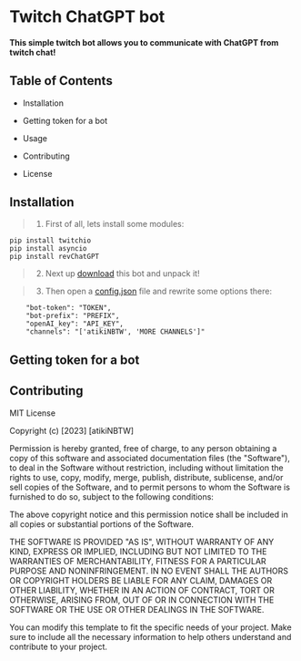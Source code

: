 # Twitch ChatGPT bot

#### This simple twitch bot allows you to communicate with ChatGPT from twitch chat!

## Table of Contents

   + Installation
   * Getting token for a bot
   - Usage
   * Contributing
   + License

## Installation

> 1. First of all, lets install some modules:
```
pip install twitchio
pip install asyncio
pip install revChatGPT
```
> 2. Next up [download](https://github.com/atikiNBTW/twitch-chatgpt-bot/archive/refs/heads/main.zip) this bot and unpack it!

> 3. Then open a [config.json](/config.json) file and rewrite some options there:
```
    "bot-token": "TOKEN",
    "bot-prefix": "PREFIX",
    "openAI_key": "API_KEY",
    "channels": "['atikiNBTW', 'MORE CHANNELS']"
```

## Getting token for a bot


## Contributing

MIT License

Copyright (c) [2023] [atikiNBTW]

Permission is hereby granted, free of charge, to any person obtaining a copy
of this software and associated documentation files (the "Software"), to deal
in the Software without restriction, including without limitation the rights
to use, copy, modify, merge, publish, distribute, sublicense, and/or sell
copies of the Software, and to permit persons to whom the Software is
furnished to do so, subject to the following conditions:

The above copyright notice and this permission notice shall be included in
all copies or substantial portions of the Software.

THE SOFTWARE IS PROVIDED "AS IS", WITHOUT WARRANTY OF ANY KIND, EXPRESS OR
IMPLIED, INCLUDING BUT NOT LIMITED TO THE WARRANTIES OF MERCHANTABILITY,
FITNESS FOR A PARTICULAR PURPOSE AND NONINFRINGEMENT. IN NO EVENT SHALL THE
AUTHORS OR COPYRIGHT HOLDERS BE LIABLE FOR ANY CLAIM, DAMAGES OR OTHER
LIABILITY, WHETHER IN AN ACTION OF CONTRACT, TORT OR OTHERWISE, ARISING FROM,
OUT OF OR IN CONNECTION WITH THE SOFTWARE OR THE USE OR OTHER DEALINGS IN
THE SOFTWARE.

You can modify this template to fit the specific needs of your project. Make sure to include all the necessary information to help others understand and contribute to your project.
